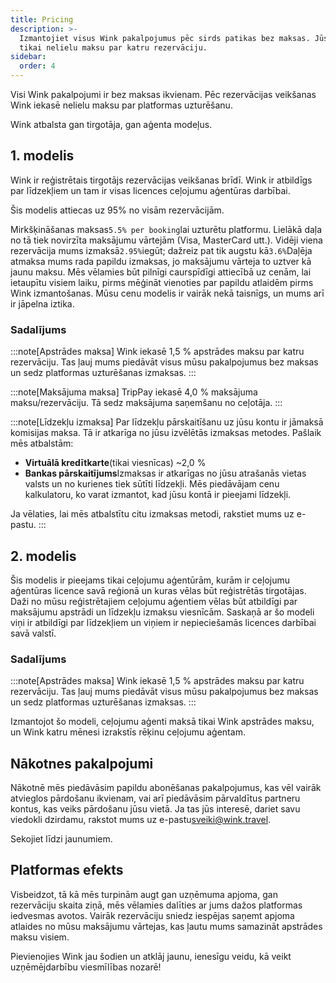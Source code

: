 ```yaml
---
title: Pricing
description: >-
  Izmantojiet visus Wink pakalpojumus pēc sirds patikas bez maksas. Jūs maksājat
  tikai nelielu maksu par katru rezervāciju.
sidebar:
  order: 4
---
```

Visi Wink pakalpojumi ir bez maksas ikvienam. Pēc rezervācijas veikšanas Wink iekasē nelielu maksu par platformas uzturēšanu.

Wink atbalsta gan tirgotāja, gan aģenta modeļus.

## 1. modelis

Wink ir reģistrētais tirgotājs rezervācijas veikšanas brīdī. Wink ir atbildīgs par līdzekļiem un tam ir visas licences ceļojumu aģentūras darbībai.

Šis modelis attiecas uz 95% no visām rezervācijām.

Mirkšķināšanas maksas`5.5% per booking`lai uzturētu platformu.
Lielākā daļa no tā tiek novirzīta maksājumu vārtejām (Visa, MasterCard utt.). Vidēji viena rezervācija mums izmaksā`2.95%`iegūt; dažreiz pat tik augstu kā`3.6%`Daļēja atmaksa mums rada papildu izmaksas, jo maksājumu vārteja to uztver kā jaunu maksu.
Mēs vēlamies būt pilnīgi caurspīdīgi attiecībā uz cenām, lai ietaupītu visiem laiku, pirms mēģināt vienoties par papildu atlaidēm pirms Wink izmantošanas. Mūsu cenu modelis ir vairāk nekā taisnīgs, un mums arī ir jāpelna iztika.

### Sadalījums

:::note\[Apstrādes maksa]
Wink iekasē 1,5 % apstrādes maksu par katru rezervāciju. Tas ļauj mums piedāvāt visus mūsu pakalpojumus bez maksas un sedz platformas uzturēšanas izmaksas.
:::

:::note\[Maksājuma maksa]
TripPay iekasē 4,0 % maksājuma maksu/rezervāciju. Tā sedz maksājuma saņemšanu no ceļotāja.
:::

:::note\[Līdzekļu izmaksa]
Par līdzekļu pārskaitīšanu uz jūsu kontu ir jāmaksā komisijas maksa. Tā ir atkarīga no jūsu izvēlētās izmaksas metodes. Pašlaik mēs atbalstām:

* **Virtuālā kredītkarte**(tikai viesnīcas) ~2,0 %
* **Bankas pārskaitījums**Izmaksas ir atkarīgas no jūsu atrašanās vietas valsts un no kurienes tiek sūtīti līdzekļi. Mēs piedāvājam cenu kalkulatoru, ko varat izmantot, kad jūsu kontā ir pieejami līdzekļi.

Ja vēlaties, lai mēs atbalstītu citu izmaksas metodi, rakstiet mums uz e-pastu.
:::

## 2. modelis

Šis modelis ir pieejams tikai ceļojumu aģentūrām, kurām ir ceļojumu aģentūras licence savā reģionā un kuras vēlas būt reģistrētās tirgotājas. Daži no mūsu reģistrētajiem ceļojumu aģentiem vēlas būt atbildīgi par maksājumu apstrādi un līdzekļu izmaksu viesnīcām. Saskaņā ar šo modeli viņi ir atbildīgi par līdzekļiem un viņiem ir nepieciešamās licences darbībai savā valstī.

### Sadalījums

:::note\[Apstrādes maksa]
Wink iekasē 1,5 % apstrādes maksu par katru rezervāciju. Tas ļauj mums piedāvāt visus mūsu pakalpojumus bez maksas un sedz platformas uzturēšanas izmaksas.
:::

Izmantojot šo modeli, ceļojumu aģenti maksā tikai Wink apstrādes maksu, un Wink katru mēnesi izrakstīs rēķinu ceļojumu aģentam.

## Nākotnes pakalpojumi

Nākotnē mēs piedāvāsim papildu abonēšanas pakalpojumus, kas vēl vairāk atvieglos pārdošanu ikvienam, vai arī piedāvāsim pārvaldītus partneru kontus, kas veiks pārdošanu jūsu vietā. Ja tas jūs interesē, dariet savu viedokli dzirdamu, rakstot mums uz e-pastu[sveiki@wink.travel](mailto:hi@wink.travel).

Sekojiet līdzi jaunumiem.

## Platformas efekts

Visbeidzot, tā kā mēs turpinām augt gan uzņēmuma apjoma, gan rezervāciju skaita ziņā, mēs vēlamies dalīties ar jums dažos platformas iedvesmas avotos. Vairāk rezervāciju sniedz iespējas saņemt apjoma atlaides no mūsu maksājumu vārtejas, kas ļautu mums samazināt apstrādes maksu visiem.

Pievienojies Wink jau šodien un atklāj jaunu, ienesīgu veidu, kā veikt uzņēmējdarbību viesmīlības nozarē!

